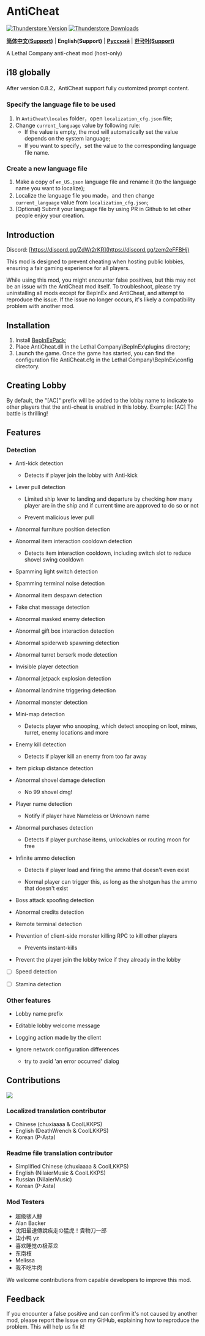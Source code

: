 # AntiCheat

[![Thunderstore Version](https://img.shields.io/thunderstore/v/chuxiaaaa/AntiCheat?style=for-the-badge&logo=thunderstore&logoColor=white)](https://thunderstore.io/c/lethal-company/p/chuxiaaaa/AntiCheat/versions/)
[![Thunderstore Downloads](https://img.shields.io/thunderstore/dt/chuxiaaaa/AntiCheat?style=for-the-badge&logo=thunderstore&logoColor=white)](https://thunderstore.io/c/lethal-company/p/chuxiaaaa/AntiCheat/)

[**简体中文(Support)**](https://github.com/chuxiaaaa/AntiCheat/blob/main/README.md) | **English(Support)** | [**Русский**](https://github.com/chuxiaaaa/AntiCheat/blob/main/docs/README-ru.md) | [**한국어(Support)**](https://github.com/chuxiaaaa/AntiCheat/blob/main/docs/README-ko.md)

A Lethal Company anti-cheat mod (host-only)

## i18 globally

After version 0.8.2，AntiCheat support fully customized prompt content.

### Specify the language file to be used
  1. In ``AntiCheat\locales`` folder，open ``localization_cfg.json`` file;
  2. Change ``current_language`` value by following rule:
      - If the value is empty, the mod will automatically set the value depends on the system language;
      - If you want to specify，set the value to the corresponding language file name.

### Create a new language file
  1. Make a copy of ``en_US.json`` language file and rename it (to the language name you want to localize);
  2. Localize the language file you made，and then change ``current_language`` value from ``localization_cfg.json``;
  3. (Optional) Submit your language file by using PR in Github to let other people enjoy your creation.

## Introduction

Discord: [https://discord.gg/ZdWr2rKR](https://discord.gg/zem2eFFBHj)

This mod is designed to prevent cheating when hosting public lobbies, ensuring a fair gaming experience for all players.

While using this mod, you might encounter false positives, but this may not be an issue with the AntiCheat mod itself. To troubleshoot, please try uninstalling all mods except for BepInEx and AntiCheat, and attempt to reproduce the issue. If the issue no longer occurs, it's likely a compatibility problem with another mod.

## Installation

1. Install [BepInExPack](https://thunderstore.io/c/lethal-company/p/BepInEx/BepInExPack);
2. Place AntiCheat.dll in the Lethal Company\BepInEx\plugins directory;
3. Launch the game. Once the game has started, you can find the configuration file AntiCheat.cfg in the Lethal Company\BepInEx\config directory.

## Creating Lobby

By default, the "[AC]" prefix will be added to the lobby name to indicate to other players that the anti-cheat is enabled in this lobby.
Example: [AC] The battle is thrilling!

## Features

### Detection

- Anti-kick detection

  - Detects if player join the lobby with Anti-kick

- Lever pull detection

  - Limited ship lever to landing and departure by checking how many player are in the ship and if current time are approved to do so or not

  - Prevent malicious lever pull

- Abnormal furniture position detection

- Abnormal item interaction cooldown detection

  - Detects item interaction cooldown, including switch slot to reduce shovel swing cooldown

- Spamming light switch detection

- Spamming terminal noise detection

- Abnormal item despawn detection

- Fake chat message detection

- Abnormal masked enemy detection

- Abnormal gift box interaction detection

- Abnormal spiderweb spawning detection

- Abnormal turret berserk mode detection

- Invisible player detection

- Abnormal jetpack explosion detection

- Abnormal landmine triggering detection

- Abnormal monster detection

- Mini-map detection

  - Detects player who snooping, which detect snooping on loot, mines, turret, enemy locations and more

- Enemy kill detection

  - Detects if player kill an enemy from too far away

- Item pickup distance detection

- Abnormal shovel damage detection

  - No 99 shovel dmg!

- Player name detection

  - Notify if player have Nameless or Unknown name

- Abnormal purchases detection

  - Detects if player purchase items, unlockables or routing moon for free

- Infinite ammo detection

  - Detects if player load and firing the ammo that doesn't even exist

  - Normal player can trigger this, as long as the shotgun has the ammo that doesn't exist

- Boss attack spoofing detection

- Abnormal credits detection

- Remote terminal detection

- Prevention of client-side monster killing RPC to kill other players

  - Prevents instant-kills

- Prevent the player join the lobby twice if they already in the lobby

* [ ]  Speed detection

* [ ]  Stamina detection

### Other features

- Lobby name prefix

- Editable lobby welcome message

- Logging action made by the client

- Ignore network configuration differences

  - try to avoid 'an error occurred' dialog

## Contributions

<a href="https://github.com/chuxiaaaa/AntiCheat/graphs/contributors">
  <img src="https://contrib.rocks/image?repo=chuxiaaaa/AntiCheat" />
</a>

### Localized translation contributor

- Chinese (chuxiaaaa & CoolLKKPS)
- English (DeathWrench & CoolLKKPS)
- Korean (P-Asta)

### Readme file translation contributor

- Simplified Chinese (chuxiaaaa & CoolLKKPS)
- English (NilaierMusic & CoolLKKPS)
- Russian (NilaierMusic)
- Korean (P-Asta)

### Mod Testers

- 超级骇人鲸
- Alan Backer
- 沈阳最速傳說疾走の猛虎！貴物刀一郎
- 柒小鸭 yz
- 喜欢睡觉の极茶龙
- 东南枝
- Melissa
- 我不吃牛肉

We welcome contributions from capable developers to improve this mod.

## Feedback

If you encounter a false positive and can confirm it's not caused by another mod, please report the issue on my GitHub, explaining how to reproduce the problem. This will help us fix it!
